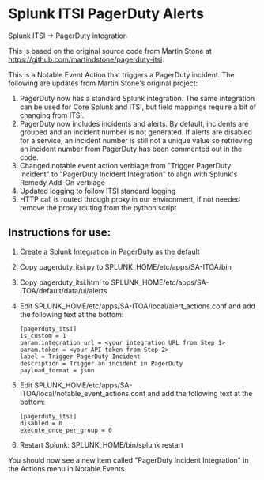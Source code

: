 # Splunk ITSI PagerDuty Alerts
Splunk ITSI -> PagerDuty integration

This is based on the original source code from Martin Stone at https://github.com/martindstone/pagerduty-itsi.

This is a Notable Event Action that triggers a PagerDuty incident.  The following are updates from Martin Stone's original project:
1. PagerDuty now has a standard Splunk integration.  The same integration can be used for Core Splunk and ITSI, but field mappings require a bit of changing from ITSI.
2. PagerDuty now includes incidents and alerts.  By default, incidents are grouped and an incident number is not generated.  If alerts are disabled for a service, an incident number is still not a unique value so retrieving an incident number from PagerDuty has been commented out in the code.
3. Changed notable event action verbiage from "Trigger PagerDuty Incident" to "PagerDuty Incident Integration" to align with Splunk's Remedy Add-On verbiage
4. Updated logging to follow ITSI standard logging
5. HTTP call is routed through proxy in our environment, if not needed remove the proxy routing from the python script

## Instructions for use:

1. Create a Splunk Integration in PagerDuty as the default

3. Copy pagerduty_itsi.py to SPLUNK_HOME/etc/apps/SA-ITOA/bin

4. Copy pagerduty_itsi.html to SPLUNK_HOME/etc/apps/SA-ITOA/default/data/ui/alerts

5. Edit SPLUNK_HOME/etc/apps/SA-ITOA/local/alert_actions.conf and add the following text at the bottom:

	```
	[pagerduty_itsi]
	is_custom = 1
	param.integration_url = <your integration URL from Step 1>
	param.token = <your API token from Step 2>
	label = Trigger PagerDuty Incident
	description = Trigger an incident in PagerDuty
	payload_format = json
	```

6. Edit SPLUNK_HOME/etc/apps/SA-ITOA/local/notable_event_actions.conf and add the following text at the bottom:

	```
	[pagerduty_itsi]
	disabled = 0
	execute_once_per_group = 0
	```

7. Restart Splunk: SPLUNK_HOME/bin/splunk restart

You should now see a new item called "PagerDuty Incident Integration" in the Actions menu in Notable Events.